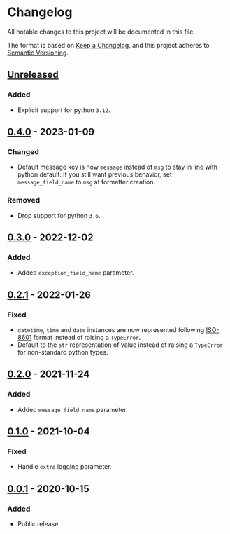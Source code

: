 # Changelog
All notable changes to this project will be documented in this file.

The format is based on [Keep a Changelog](https://keepachangelog.com/en/1.1.0/),
and this project adheres to [Semantic Versioning](https://semver.org/spec/v2.0.0.html).

## [Unreleased]
### Added
- Explicit support for python `3.12`.

## [0.4.0] - 2023-01-09
### Changed
- Default message key is now `message` instead of `msg` to stay in line with python default. If you still want previous behavior, set `message_field_name` to `msg` at formatter creation.

### Removed
- Drop support for python `3.6`.

## [0.3.0] - 2022-12-02
### Added
- Added `exception_field_name` parameter.

## [0.2.1] - 2022-01-26
### Fixed
- `datetime`, `time` and `date` instances are now represented following [ISO-8601](https://www.iso.org/iso-8601-date-and-time-format.html) format instead of raising a `TypeError`.
- Default to the `str` representation of value instead of raising a `TypeError` for non-standard python types.

## [0.2.0] - 2021-11-24
### Added
- Added `message_field_name` parameter.

## [0.1.0] - 2021-10-04
### Fixed
- Handle `extra` logging parameter.

## [0.0.1] - 2020-10-15
### Added
- Public release.

[Unreleased]: https://github.com/Colin-b/logging_json/compare/v0.4.0...HEAD
[0.4.0]: https://github.com/Colin-b/logging_json/compare/v0.3.0...v0.4.0
[0.3.0]: https://github.com/Colin-b/logging_json/compare/v0.2.1...v0.3.0
[0.2.1]: https://github.com/Colin-b/logging_json/compare/v0.2.0...v0.2.1
[0.2.0]: https://github.com/Colin-b/logging_json/compare/v0.1.0...v0.2.0
[0.1.0]: https://github.com/Colin-b/logging_json/compare/v0.0.1...v0.1.0
[0.0.1]: https://github.com/Colin-b/logging_json/releases/tag/v0.0.1
